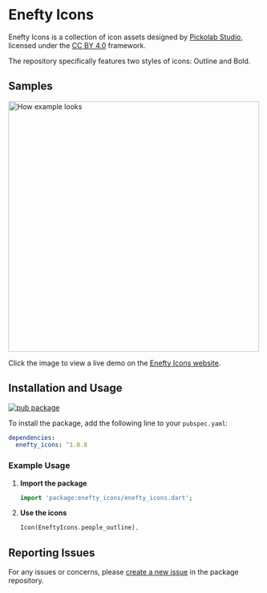 # Enefty Icons

Enefty Icons is a collection of icon assets
designed by [Pickolab Studio](https://www.figma.com/@PickolabStudio),
licensed under the [CC BY 4.0](https://creativecommons.org/licenses/by/4.0/) framework.

The repository specifically features two styles of icons: Outline and Bold.

## Samples

<p> <a href="https://omar-hanafy.github.io/enefty-icons/#/"><img src="https://raw.githubusercontent.com/omar-hanafy/nft-icons/main/icon_preview_1.0.0.png" alt="How example looks" width="500"> </a></p>

Click the image to view a live demo on the [Enefty Icons website](https://omar-hanafy.github.io/enefty-icons).

## Installation and Usage

[![pub package](https://img.shields.io/pub/v/enefty_icons)](https://pub.dev/packages/enefty_icons)

To install the package, add the following line to your `pubspec.yaml`:

```yaml
dependencies:
  enefty_icons: ^1.0.8
```

### Example Usage

1. **Import the package**

   ```dart
   import 'package:enefty_icons/enefty_icons.dart';
   ```

2. **Use the icons**

   ```dart
   Icon(EneftyIcons.people_outline),
   ```

## Reporting Issues

For any issues or concerns, please [create a new issue](https://github.com/omar-hanafy/enefty_icons/issues) in the package repository.

